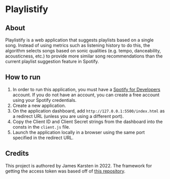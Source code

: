 # Playlistify

## About
Playlistify is a web application that suggests playlists based on a single song. Instead of using metrics such as listening history to do this, the algorithm selects songs based on sonic qualities (e.g. tempo, danceability, acousticness, etc.) to provide more similar song recommendations than the current playlist suggestion feature in Spotify.

## How to run
1. In order to run this application, you must have a [Spotify for Developers](https://developer.spotify.com) account. If you do not have an account, you can create a free account using your Spotify credentials.
2. Create a new application.
3. On the application dashboard, add ```http://127.0.0.1:5500/index.html``` as a redirect URL (unless you are using a different port).
4. Copy the Client ID and Client Secret strings from the dashboard into the consts in the ```client.js``` file.
5. Launch the application locally in a browser using the same port specified in the redirect URL.

## Credits
This project is authored by James Karsten in 2022. The framework for getting the access token was based off of [this repository](https://github.com/makeratplay/SpotifyWebAPI.git).